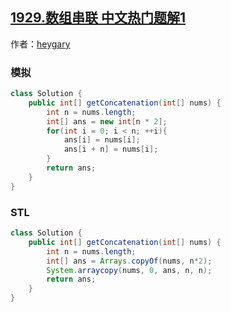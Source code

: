 ## [1929.数组串联 中文热门题解1](https://leetcode.cn/problems/concatenation-of-array/solutions/100000/java-zhong-gui-zhong-ju-de-0msjie-fa-bao-7eib)

作者：[heygary](https://leetcode.cn/u/heygary)
### 模拟
```java
class Solution {
    public int[] getConcatenation(int[] nums) {
        int n = nums.length;
        int[] ans = new int[n * 2];
        for(int i = 0; i < n; ++i){
            ans[i] = nums[i];
            ans[i + n] = nums[i];
        }
        return ans;
    }
}
```

### STL
```java
class Solution {
    public int[] getConcatenation(int[] nums) {
        int n = nums.length;
        int[] ans = Arrays.copyOf(nums, n*2);
        System.arraycopy(nums, 0, ans, n, n);
        return ans;
    }
}
```